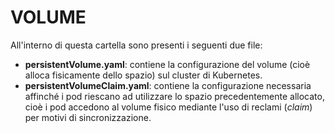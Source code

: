 # VOLUME

All'interno di questa cartella sono presenti i seguenti due file:
- __persistentVolume.yaml__: contiene la configurazione del volume (cioè alloca fisicamente dello spazio) sul cluster di Kubernetes.
- __persistentVolumeClaim.yaml__: contiene la configurazione necessaria affinché i pod riescano ad utilizzare lo spazio precedentemente allocato, cioè i pod accedono al volume fisico mediante l'uso di reclami (*claim*) per motivi di sincronizzazione.
